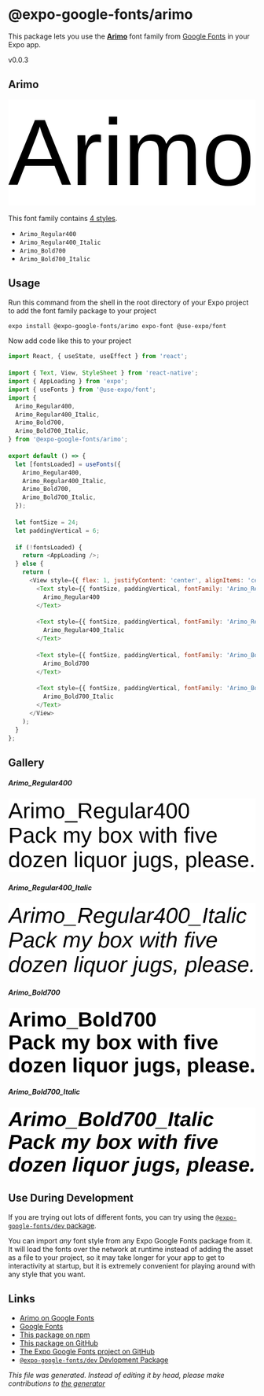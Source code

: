 # @expo-google-fonts/arimo

This package lets you use the [**Arimo**](https://fonts.google.com/specimen/Arimo) font family from [Google Fonts](https://fonts.google.com/) in your Expo app.

v0.0.3

## Arimo

![Arimo](./font-family.png)

This font family contains [4 styles](#gallery).

- `Arimo_Regular400`
- `Arimo_Regular400_Italic`
- `Arimo_Bold700`
- `Arimo_Bold700_Italic`

## Usage

Run this command from the shell in the root directory of your Expo project to add the font family package to your project
```sh
expo install @expo-google-fonts/arimo expo-font @use-expo/font
```

Now add code like this to your project
```js
import React, { useState, useEffect } from 'react';

import { Text, View, StyleSheet } from 'react-native';
import { AppLoading } from 'expo';
import { useFonts } from '@use-expo/font';
import {
  Arimo_Regular400,
  Arimo_Regular400_Italic,
  Arimo_Bold700,
  Arimo_Bold700_Italic,
} from '@expo-google-fonts/arimo';

export default () => {
  let [fontsLoaded] = useFonts({
    Arimo_Regular400,
    Arimo_Regular400_Italic,
    Arimo_Bold700,
    Arimo_Bold700_Italic,
  });

  let fontSize = 24;
  let paddingVertical = 6;

  if (!fontsLoaded) {
    return <AppLoading />;
  } else {
    return (
      <View style={{ flex: 1, justifyContent: 'center', alignItems: 'center' }}>
        <Text style={{ fontSize, paddingVertical, fontFamily: 'Arimo_Regular400' }}>
          Arimo_Regular400
        </Text>

        <Text style={{ fontSize, paddingVertical, fontFamily: 'Arimo_Regular400_Italic' }}>
          Arimo_Regular400_Italic
        </Text>

        <Text style={{ fontSize, paddingVertical, fontFamily: 'Arimo_Bold700' }}>
          Arimo_Bold700
        </Text>

        <Text style={{ fontSize, paddingVertical, fontFamily: 'Arimo_Bold700_Italic' }}>
          Arimo_Bold700_Italic
        </Text>
      </View>
    );
  }
};

```

## Gallery

##### Arimo_Regular400
![Arimo_Regular400](./df255da5c656bbf01f4aa3012b4d4ba16f7bd17664a4e1fc011146a4eb95d436.ttf.png)

##### Arimo_Regular400_Italic
![Arimo_Regular400_Italic](./eafe825bf96517b1ff3b8d8710254e225584de1489e4c3deaa6b1cb8549a027d.ttf.png)

##### Arimo_Bold700
![Arimo_Bold700](./5a4f400fb6090e3938136ea6fd3ec2c02777fb674d13b9582f96d4515044df23.ttf.png)

##### Arimo_Bold700_Italic
![Arimo_Bold700_Italic](./e6b358f015564a1505c76b32db9b3f5c538a8f7d220dd04446697d286c820bf0.ttf.png)


## Use During Development

If you are trying out lots of different fonts, you can try using the [`@expo-google-fonts/dev` package](https://github.com/expo/google-fonts/tree/master/font-packages/dev#readme).

You can import *any* font style from any Expo Google Fonts package from it. It will load the fonts
over the network at runtime instead of adding the asset as a file to your project, so it may take longer
for your app to get to interactivity at startup, but it is extremely convenient
for playing around with any style that you want.

## Links

- [Arimo on Google Fonts](https://fonts.google.com/specimen/Arimo)
- [Google Fonts](https://fonts.google.com/)
- [This package on npm](https://www.npmjs.com/package/@expo-google-fonts/arimo)
- [This package on GitHub](https://github.com/expo/google-fonts/tree/master/font-packages/arimo)
- [The Expo Google Fonts project on GitHub](https://github.com/expo/google-fonts)
- [`@expo-google-fonts/dev` Devlopment Package](https://github.com/expo/google-fonts/tree/master/font-packages/dev)


*This file was generated. Instead of editing it by head, please make contributions to [the generator](https://github.com/expo/google-fonts/tree/master/packages/generator)*
